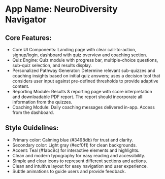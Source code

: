 # **App Name**: NeuroDiversity Navigator

## Core Features:

- Core UI Components: Landing page with clear call-to-action, signup/login, dashboard with quiz overview and coaching section.
- Quiz Engine: Quiz module with progress bar, multiple-choice questions, sub-quiz selection, and results display.
- Personalized Pathway Generator: Determine relevant sub-quizzes and coaching insights based on initial quiz answers; uses a decision tool that considers user input against pre-defined thresholds to provide adaptive content.
- Reporting Module: Results & reporting page with score interpretation and downloadable PDF report. The report should incorporate all information from the quizzes.
- Coaching Module: Daily coaching messages delivered in-app. Access from the dashboard.

## Style Guidelines:

- Primary color: Calming blue (#3498db) for trust and clarity.
- Secondary color: Light gray (#ecf0f1) for clean backgrounds.
- Accent: Teal (#1abc9c) for interactive elements and highlights.
- Clean and modern typography for easy reading and accessibility.
- Simple and clear icons to represent different sections and actions.
- Clean and intuitive layout for easy navigation and user experience.
- Subtle animations to guide users and provide feedback.